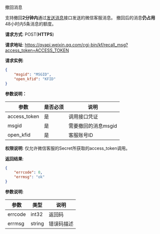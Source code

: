 撤回消息

支持撤回**2分钟内**通过[发送消息](https://kf.weixin.qq.com/api/doc/path/96020#25217)接口发送的微信客服消息。
撤回后的消息**仍占用**48小时内5条消息的额度。

**请求方式**: POST(**HTTPS**)

**请求地址**: https://qyapi.weixin.qq.com/cgi-bin/kf/recall_msg?access_token=ACCESS_TOKEN

**请求实例**:

```json
{
	"msgid": "MSGID",
	"open_kfid": "KFID"
}
```

**参数说明：**

| 参数         | 是否必须 | 说明                |
| ------------ | -------- | ------------------- |
| access_token | 是       | 调用接口凭证        |
| msgid        | 是       | 需要撤回的消息msgid |
| open_kfid    | 是       | 客服账号ID          |


**权限说明**:
仅允许微信客服的Secret所获取的access_token调用。

 

**返回结果**:

```json
{
    "errcode": 0,
    "errmsg": "ok"
}
```

**参数说明**:

| 参数    | 类型   | 说明       |
| ------- | ------ | ---------- |
| errcode | int32  | 返回码     |
| errmsg  | string | 错误码描述 |